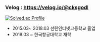 
### Velog : https://velog.io/@cksgodl

[![Solved.ac Profile](http://mazassumnida.wtf/api/v2/generate_badge?boj=cksgodl)](https://solved.ac/cksgodl/)

* 2015.03~ 2018.03 선린인터넷고등학교 졸업 
* 2018.03 ~ 한국항공대학교 재학

<!--
![dlgocks1's github stats](https://github-readme-stats.vercel.app/api?username=dlgocks1&show_icons=true)
[![dlgocks1's github stats](https://github-readme-stats.vercel.app/api/top-langs/?username=dlgocks1&show_icons=true&hide_border=true&title_color=004386&icon_color=004386&layout=compact)](https://github.com/dlgocks1)
-->


<!--
**dlgocks1/dlgocks1** is a ✨ _special_ ✨ repository because its `README.md` (this file) appears on your GitHub profile.

Here are some ideas to get you started:

- 🔭 I’m currently working on ...
- 🌱 I’m currently learning ...
- 👯 I’m looking to collaborate on ...
- 🤔 I’m looking for help with ...
- 💬 Ask me about ...
- 📫 How to reach me: ...
- 😄 Pronouns: ...
- ⚡ Fun fact: ...
-->
